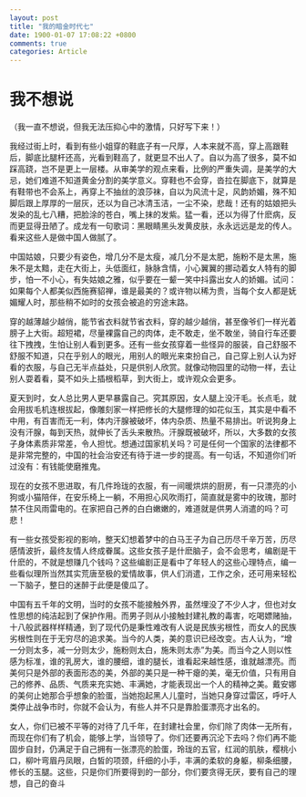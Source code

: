 ```yaml
---
layout: post
title: "我的暗金时代七"
date: 1900-01-07 17:08:22 +0800
comments: true
categories: Article
---
```

# 我不想说

（我一直不想说，但我无法压抑心中的激情，只好写下来！）

我经过街上时，看到有些小姐穿的鞋底子有一尺厚，人本来就不高，穿上高跟鞋后，脚底比腿杆还高，光看到鞋高了，就更显不出人了。自以为高了很多，莫不如踩高跷，岂不是更上一层楼。从审美学的观点来看，比例的严重失调，是美学的大忌，她们难道不知道黄金分割的美学意义。穿鞋也不会穿，沓拉在脚底下，就算是有鞋带也不会系上，再穿上不抽丝的浪莎袜，自以为风流十足，风韵娇媚，殊不知脚后跟上厚厚的一层灰，还以为自己冰清玉洁，一尘不染，悲哉！还有的姑娘把头发染的乱七八糟，把脸涂的苍白，嘴上抹的发紫。猛一看，还以为得了什麽病，反而更显得丑陋了。成龙有一句歌词：黑眼睛黑头发黄皮肤，永永远远是龙的传人。看来这些人是做中国人做腻了。

中国姑娘，只要少有姿色，增几分不是太瘦，减几分不是太肥，施粉不是太黑，施朱不是太黯，走在大街上，头低面红，脉脉含情，小心翼翼的挪动着女人特有的脚步，怕一不小心，有失姑娘之雅，似乎要在一颦一笑中抖露出女人的娇媚。试问：如果每个人都美似西施赛貂禅，谁是最美的？或许物以稀为贵，当每个女人都是妩媚耀人时，那些稍不如时的女孩会被追的穷途末路。

穿的越薄越少越俏，能节省衣料就节省衣料，穿的越少越俏，甚至像爷们一样光着膀子上大街。超短裙，尽量裸露自己的肉体，走不敢走，坐不敢坐，骑自行车还要往下拽拽，生怕让别人看到更多。还有一些女孩穿着一些怪异的服装，自己舒服不舒服不知道，只在乎别人的眼光，用别人的眼光来束扮自己，自己穿上别人认为好看的衣服，与自己无半点益处，只是供别人欣赏。就像动物园里的动物一样，去让别人耍着看，莫不如头上插根稻草，到大街上，或许观众会更多。

夏天到时，女人总比男人更早暴露自己。究其原因，女人腿上没汗毛。长点毛，就会用拔毛机连根拔起，像雕刻家一样把修长的大腿修理的如花似玉，其实是中看不中用，有百害而无一利，体内汗腺被破坏，体内杂质、热量不易排出。听说狗身上没有汗腺，每到天热，就伸长了舌头来散热。汗腺既被破坏，所以，大多数的女孩子身体素质非常差，令人担忧。想通过国家机关吗？可是任何一个国家的法律都不是非常完整的，中国的社会治安还有待于进一步的提高。有一句话，不知道你们听过没有：有钱能使磨推鬼。

现在的女孩不思进取，有几件玲珑的衣服，有一间暖烘烘的厨房，有一只漂亮的小狗或小猫陪伴，在安乐椅上一躺，不用担心风吹雨打，简直就是雾中的玫瑰，那时禁不住风雨雷电的。在家把自己养的白白嫩嫩的，难道就是供男人消遣的吗？可悲！

有一些女孩受影视的影响，整天幻想着梦中的白马王子为自己历尽千辛万苦，历尽感情波折，最终友情人终成眷属。这些女孩子是什麽脑子，会不会思考，编剧是干什麽的，不就是想赚几个钱吗？这些编剧正是看中了年轻人的这些心理特点，编一些看似理所当然其实荒唐至极的爱情故事，供人们消遣，工作之余，还可用来轻松一下脑子，整日的迷醉于此便是傻瓜了。

中国有五千年的文明，当时的女孩不能接触外界，虽然埋没了不少人才，但也对女性思想的纯洁起到了保护作用。而男子则从小接触封建礼教的毒害，吃喝嫖赌抽，十八般武器样样精通，到了现代仍是秉性难改有人说是民族劣根性，而女人的民族劣根性则在于无穷尽的追求美。当今的人类，美的意识已经改变。古人认为，“增一分则太多，减一分则太少，施粉则太白，施朱则太赤”为美。而当今之人则以性感为标准，谁的乳房大，谁的腰细，谁的腿长，谁看起来越性感，谁就越漂亮。而美何只是外部的表面形态的美，外部的美只是一种干瘪的美，毫无价值，只有用自己的修养、品质、气质来充实她、丰满她，才能表现出一个人的精神之美。戴安娜的美何止她那合乎想象的脸蛋，当她抱起黑人儿童时，当她只身穿过雷区，呼吁人类停止战争市时，你就不会认为，有些人并不只是靠脸蛋漂亮才出名的。

女人，你们已被不平等的对待了几千年，在封建社会里，你们除了肉体一无所有，而现在你们有了机会，能够上学，当领导了。你们还要再沉沦下去吗？你们再不能固步自封，仍满足于自己拥有一张漂亮的脸蛋，玲珑的五官，红润的肌肤，樱桃小口，柳叶弯眉丹凤眼，白皙的项颈，纤细的小手，丰满的柔软的身躯，柳条细腰，修长的玉腿。这些，只是你们所要得到的一部分，你们要贪得无厌，要有自己的理想，自己的奋斗